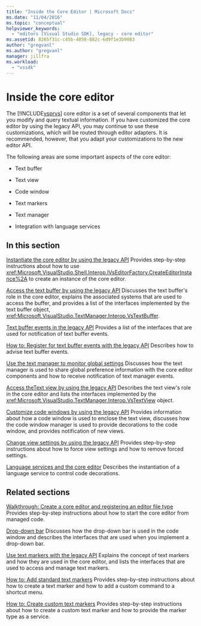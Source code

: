 ```yaml
---
title: "Inside the Core Editor | Microsoft Docs"
ms.date: "11/04/2016"
ms.topic: "conceptual"
helpviewer_keywords:
  - "editors [Visual Studio SDK], legacy - core editor"
ms.assetid: 8265f31c-c45b-4858-882c-6d9f1e3b9083
author: "gregvanl"
ms.author: "gregvanl"
manager: jillfra
ms.workload:
  - "vssdk"
---
```

# Inside the core editor
The [!INCLUDE[vsprvs](../code-quality/includes/vsprvs_md.md)] core editor is a set of several components that let you modify and query textual information. If you have customized the core editor by using the legacy API, you may continue to use these customizations, which will be routed through editor adapters. It is recommended, however, that you adapt your customizations to the new editor API.

 The following areas are some important aspects of the core editor:

-   Text buffer

-   Text view

-   Code window

-   Text markers

-   Text manager

-   Integration with language services

## In this section
 [Instantiate the core editor by using the legacy API](../extensibility/instantiating-the-core-editor-by-using-the-legacy-api.md)
 Provides step-by-step instructions about how to use <xref:Microsoft.VisualStudio.Shell.Interop.IVsEditorFactory.CreateEditorInstance%2A> to create an instance of the core editor.

 [Access the text buffer by using the legacy API](../extensibility/accessing-the-text-buffer-by-using-the-legacy-api.md)
 Discusses the text buffer's role in the core editor, explains the associated systems that are used to access the buffer, and provides a list of the interfaces implemented by the text buffer object, <xref:Microsoft.VisualStudio.TextManager.Interop.VsTextBuffer>.

 [Text buffer events in the legacy API](../extensibility/text-buffer-events-in-the-legacy-api.md)
 Provides a list of the interfaces that are used for notification of text buffer events.

 [How to: Register for text buffer events with the legacy API](../extensibility/how-to-register-for-text-buffer-events-with-the-legacy-api.md)
 Describes how to advise text buffer events.

 [Use the text manager to monitor global settings](../extensibility/using-the-text-manager-to-monitor-global-settings.md)
 Discusses how the text manager is used to share global preference information with the core editor components and how to receive notification of text manager events.

 [Access theText view by using the legacy API](../extensibility/accessing-thetext-view-by-using-the-legacy-api.md)
 Describes the text view's role in the core editor and lists the interfaces implemented by the <xref:Microsoft.VisualStudio.TextManager.Interop.VsTextView> object.

 [Customize code windows by using the legacy API](../extensibility/customizing-code-windows-by-using-the-legacy-api.md)
 Provides information about how a code window is used to enclose the text view, discusses how the code window manager is used to provide decorations to the code window, and provides notification of new views.

 [Change view settings by using the legacy API](../extensibility/changing-view-settings-by-using-the-legacy-api.md)
 Provides step-by-step instructions about how to force view settings and how to remove forced settings.

 [Language services and the core editor](../extensibility/language-services-and-the-core-editor.md)
 Describes the instantiation of a language service to control code decorations.

## Related sections
 [Walkthrough: Create a core editor and registering an editor file type](../extensibility/walkthrough-creating-a-core-editor-and-registering-an-editor-file-type.md)
 Provides step-by-step instructions about how to start the core editor from managed code.

 [Drop-down bar](../extensibility/drop-down-bar.md)
 Discusses how the drop-down bar is used in the code window and describes the interfaces that are used when you implement a drop-down bar.

 [Use text markers with the legacy API](../extensibility/using-text-markers-with-the-legacy-api.md)
 Explains the concept of text markers and how they are used in the core editor, and lists the interfaces that are used to access and manage text markers.

 [How to: Add standard text markers](../extensibility/how-to-add-standard-text-markers.md)
 Provides step-by-step instructions about how to create a text marker and how to add a custom command to a shortcut menu.

 [How to: Create custom text markers](../extensibility/how-to-create-custom-text-markers.md)
 Provides step-by-step instructions about how to create a custom text marker and how to provide the marker type as a service.